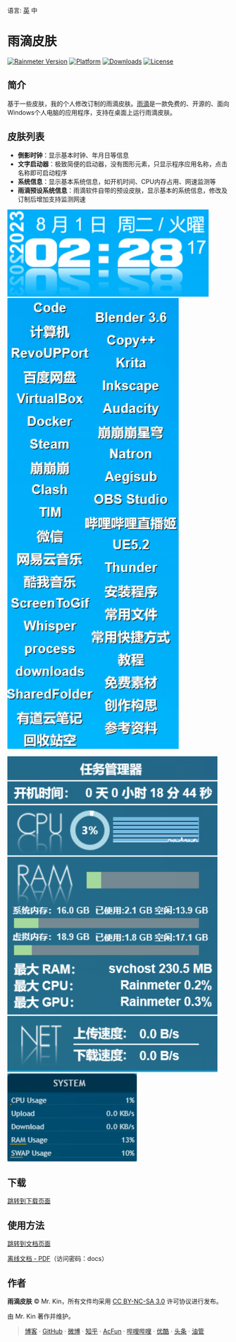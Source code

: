 语言: [英][Readme] 中

[Readme]: ./README.md

# 雨滴皮肤
[![Rainmeter Version][]](https://www.rainmeter.net/) [![Platform][]]() [![Downloads][]](https://github.com/Mister-Kin/RainmeterSkins/releases/latest) [![License][]](https://creativecommons.org/licenses/by-nc-sa/3.0/cn/)

[Rainmeter Version]: https://img.shields.io/badge/rainmeter-v4.5.17+-blue
[Platform]: https://img.shields.io/badge/platform-Windows%2010%20(1709%20or%20later)-blue
[Downloads]: https://img.shields.io/github/downloads/Mister-Kin/RainmeterSkins/total?color=blue
[License]: https://img.shields.io/badge/license-CC%20BY--NC--SA%203.0-blue

## 简介
基于一些皮肤，我的个人修改订制的雨滴皮肤。[雨滴][]是一款免费的、开源的、面向Windows个人电脑的应用程序，支持在桌面上运行雨滴皮肤。

[雨滴]: https://www.rainmeter.net/

## 皮肤列表
- **倒影时钟**：显示基本时钟、年月日等信息
- **文字启动器**：极致简便的启动器，没有图形元素，只显示程序应用名称，点击名称即可启动程序
- **系统信息**：显示基本系统信息，如开机时间、CPU内存占用、网速监测等
- **雨滴预设系统信息**：雨滴软件自带的预设皮肤，显示基本的系统信息，修改及订制后增加支持监测网速

![reflection_clock](images/reflection_clock.png) ![text_launcher](images/text_launcher.png)

![system_info](images/system_info.png) ![system_info_preset](images/system_info_preset.png)

## 下载
[跳转到下载页面][]

[跳转到下载页面]: https://github.com/Mister-Kin/RainmeterSkins/releases/latest

## 使用方法
[跳转到文档页面][]

[离线文档 - PDF][]（访问密码：docs）

[跳转到文档页面]: https://mister-kin.github.io/works/software-works/rainmeter-skins/
[离线文档 - PDF]: https://wwr.lanzoui.com/b02c7lamf#docs

## 作者
**雨滴皮肤** © Mr. Kin，所有文件均采用 [CC BY-NC-SA 3.0][] 许可协议进行发布。

由 Mr. Kin 著作并维护。

> [博客][] · [GitHub][] · [微博][] · [知乎][] · [AcFun][] · [哔哩哔哩][] · [优酷][] · [头条][] · [油管][]

[CC BY-NC-SA 3.0]: https://creativecommons.org/licenses/by-nc-sa/3.0/cn/
[博客]: https://mister-kin.github.io
[GitHub]: https://github.com/mister-kin
[微博]: https://weibo.com/6270111192
[知乎]: https://www.zhihu.com/people/drwu-94
[哔哩哔哩]: http://space.bilibili.com/17025250?
[优酷]: http://i.youku.com/i/UNjA3MTk5Mjgw?spm=a2hzp.8253869.0.0
[头条]: https://www.toutiao.com/c/user/835254071079053/#mid=1663279303982091
[油管]: https://www.youtube.com/@Mister-Kin
[AcFun]: https://www.acfun.cn/u/73269306
